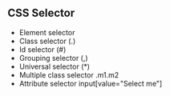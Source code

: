 ## CSS Selector

- Element selector
- Class selector (.)
- Id selector (#)
- Grouping selector (,)
- Universal selector (*)
- Multiple class selector .m1.m2
- Attribute selector input[value="Select me"]
